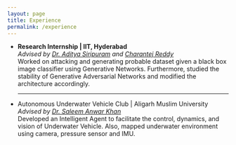 ```yaml
---
layout: page
title: Experience
permalink: /experience
---
```


<section class="post-list">
	<div class="container">
		<ul>
			<li><span><b>Research Internship | IIT, Hyderabad</b></span>
				<br>	<i>Advised by <a href="https://scholar.google.com/citations?user=jgwFyg4AAAAJ&hl=en">Dr. Aditya Siripuram</a> and 
									<a href="https://www.researchgate.net/profile/Charantej_Reddy">Charantej Reddy</a>
									</i>
				<br>Worked on attacking and generating probable dataset given a black box image classifier using Generative Networks. Furthermore, studied the stability of Generative Adversarial Networks and modified the architecture accordingly.</li>
				<hr>
			<li><span>Autonomous Underwater Vehicle Club | Aligarh Muslim University</span>
				<br>	<i>Advised by <a href="https://www.amu.ac.in/dshowfacultydata.jsp?did=34&eid=10061770">
										Dr. Saleem Anwar Khan </a>
									</i>
				<br>Developed an Intelligent Agent to facilitate the control, dynamics, and vision of Underwater Vehicle. Also, mapped underwater environment using camera, pressure sensor and IMU.</li>
		</ul>
	</div>
</section>
